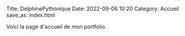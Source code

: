 Title: DelphinePythonique
Date: 2022-09-06 10:20
Category: Accueil
save_as: index.html

Voici la page d'accueil de mon portfolio.
